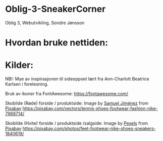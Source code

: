 # Oblig-3-SneakerCorner
Oblig 3, Webutvikling, Sondre Jønsson 

# Hvordan bruke nettiden: 


# Kilder: 

NB!: Mye av inspirasjonen til sideoppset lært fra Ann-Charlott Beatrice Karlsen i forelesning.

Bruk av ikoner fra FontAwesome: https://fontawesome.com/

Skobilde (Røde) forside / produktside: Image by <a href="https://pixabay.com/users/deanmoth-20152640/?utm_source=link-attribution&utm_medium=referral&utm_campaign=image&utm_content=7968714">Samuel Jiménez</a> from <a href="https://pixabay.com//?utm_source=link-attribution&utm_medium=referral&utm_campaign=image&utm_content=7968714">Pixabay</a>
https://pixabay.com/vectors/tennis-shoes-footwear-fashion-nike-7968714/

Skobilde (Hvite) forside / produktside /salgside: Image by <a href="https://pixabay.com/users/pexels-2286921/?utm_source=link-attribution&utm_medium=referral&utm_campaign=image&utm_content=1840619">Pexels</a> from <a href="https://pixabay.com//?utm_source=link-attribution&utm_medium=referral&utm_campaign=image&utm_content=1840619">Pixabay</a>
https://pixabay.com/photos/feet-footwear-nike-shoes-sneakers-1840619/




